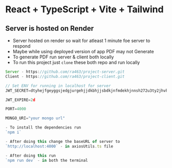 # React + TypeScript + Vite + Tailwind

## Server is hosted on Render

- Server hosted on render so wait for atleast 1 minute foe server to respond
- Maybe while using deployed version of app PDF may not Generate
- To generate PDF run server & client both locally
- To run this project just `clone` these both repo and run locally

```js
Server - https://github.com/ra463/project-server.git
Client - https://github.com/ra463/project-client.git

// Set ENV for running in localhost for server
JWT_SECRET=dtyhejfgeyggsjedgjurgehjjdkbhjjsbdkjnfmdekhjnnsh272u3ty2jhvhrejdt

JWT_EXPIRE=2d

PORT=4000

MONGO_URI="your mongo url"

- To install the dependencies run
`npm i`

- After doing this change the baseURL of server to 
`http://localhost:4000` - in axiosUtils.ts file

- After doing this run
`npm run dev` - in both the terminal
```